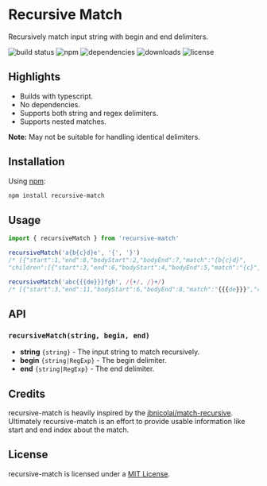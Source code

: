 # Recursive Match

Recursively match input string with begin and end delimiters.

![build status](https://img.shields.io/travis/aswinkumar863/recursive-match)
![npm](https://img.shields.io/npm/v/recursive-match)
![dependencies](https://img.shields.io/librariesio/release/npm/recursive-match)
![downloads](https://img.shields.io/npm/dw/recursive-match)
![license](https://img.shields.io/npm/l/recursive-match)

## Highlights

- Builds with typescript.
- No dependencies.
- Supports both string and regex delimiters.
- Supports nested matches.

**Note:** May not be suitable for handling identical delimiters.

## Installation

Using [npm](https://npmjs.org):

```bash
npm install recursive-match
```

## Usage

```js
import { recursiveMatch } from 'recursive-match'

recursiveMatch('a{b{c}d}e', '{', '}')
/* [{"start":1,"end":8,"bodyStart":2,"bodyEnd":7,"match":"{b{c}d}",
"children":[{"start":3,"end":6,"bodyStart":4,"bodyEnd":5,"match":"{c}","children":[]}]}] */

recursiveMatch('abc{{{de}}}fgh', /{+/, /}+/)
/* [{"start":3,"end":11,"bodyStart":6,"bodyEnd":8,"match":"{{{de}}}","children":[]}] */
```
## API

### `recursiveMatch(string, begin, end)`

- **string**  `{string}` - The input string to match recursively.
- **begin** `{string|RegExp}` - The begin delimiter.
- **end** `{string|RegExp}` - The end delimiter.

## Credits

recursive-match is heavily inspired by the [jbnicolai/match-recursive](https://github.com/jbnicolai/match-recursive). Ultimately recursive-match is an effort to provide usable information like start and end index about the match.

## License

recursive-match is licensed under a [MIT License](https://github.com/aswinkumar863/recursive-match/blob/main/LICENSE).
